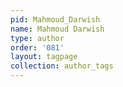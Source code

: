 ```yaml
---
pid: Mahmoud_Darwish
name: Mahmoud Darwish
type: author
order: '081'
layout: tagpage
collection: author_tags
---
```

